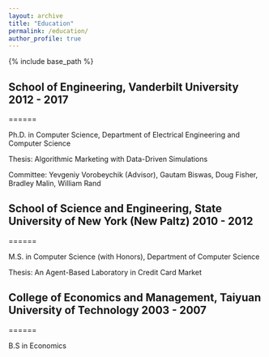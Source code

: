 ```yaml
---
layout: archive
title: "Education"
permalink: /education/
author_profile: true
---
```


{% include base_path %}


## School of Engineering, Vanderbilt University                        2012 - 2017
======

Ph.D. in Computer Science, Department of Electrical Engineering and Computer Science

Thesis: Algorithmic Marketing with Data-Driven Simulations

Committee: Yevgeniy Vorobeychik (Advisor), Gautam Biswas, Doug Fisher, Bradley Malin, William Rand


## School of Science and Engineering, State University of New York (New Paltz)    2010 - 2012
======

M.S. in Computer Science (with Honors), Department of Computer Science

Thesis: An Agent-Based Laboratory in Credit Card Market


## College of Economics and Management, Taiyuan University of Technology        2003 - 2007 
======

B.S in Economics
